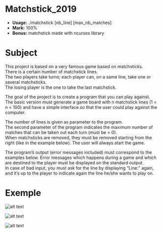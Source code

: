 # Matchstick_2019

- **Usage:** ./matchstick [nb_line] [max_nb_matches]
- **Mark:** 100%
- **Bonus:** matchstick made with ncurses library

# Subject
This project is based on a very famous game based on matchsticks.  
There is a certain number of matchstick lines.  
The two players take turns; each player can, on a same line, take one or several matchsticks.  
The losing player is the one to take the last matchstick.  

The goal of the project is to create a program that you can play against.  
The basic version must generate a game board with n matchstick lines (1 < n < 100) and have a simple interface so that the user could play against the computer.  

The number of lines is given as parameter to the program.  
The second parameter of the program indicates the maximum number of matches that can be taken out
each turn (must be > 0).  
When matchsticks are removed, they must be removed starting from the right (like in the example below).
The user will always start the game.  

The program’s output (error messages included) must correspond to the examples below. Error messages
which happens during a game and which are destined to the player must be displayed on the standard
output.  
In case of bad input, you must ask for the line by displaying “Line:” again, and it’s up to the player to indicate
again the line he/she wants to play on.  

# Exemple

![alt text](https://imgur.com/SbOvm3o.png)

![alt text](https://imgur.com/HT9HKes.png)

![alt text](https://imgur.com/n6YqHfY.png)
